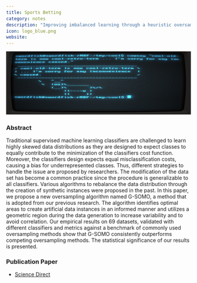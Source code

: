 ```yaml
---
title: Sports Betting
category: notes
description: "Improving imbalanced learning through a heuristic oversampling method based on k-means and SMOTE."
icon: logo_blue.png
website: 
---
```




<img src="/assets/images/main_images/terminal.png" class="img-fluid" alt="Markdown in the Bear Markdown app">



### Abstract

Traditional supervised machine learning classifiers are challenged to learn highly skewed data distributions as they are designed to expect classes to equally contribute to the minimization of the classifiers cost function. Moreover, the classifiers design expects equal misclassification costs, causing a bias for underrepresented classes. Thus, different strategies to handle the issue are proposed by researchers. The modification of the data set has become a common practice since the procedure is generalizable to all classifiers. Various algorithms to rebalance the data distribution through the creation of synthetic instances were proposed in the past. In this paper, we propose a new oversampling algorithm named G-SOMO, a method that is adopted from our previous research. The algorithm identifies optimal areas to create artificial data instances in an informed manner and utilizes a geometric region during the data generation to increase variability and to avoid correlation. Our empirical results on 69 datasets, validated with different classifiers and metrics against a benchmark of commonly used oversampling methods show that G-SOMO consistently outperforms competing oversampling methods. The statistical significance of our results is presented.




### Publication Paper

- [Science Direct](https://www.sciencedirect.com/science/article/pii/S0020025518304997)
